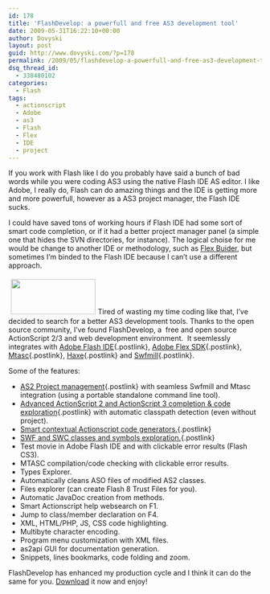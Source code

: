 ```yaml
---
id: 178
title: 'FlashDevelop: a powerfull and free AS3 development tool'
date: 2009-05-31T16:22:10+00:00
author: Dovyski
layout: post
guid: http://www.dovyski.com/?p=178
permalink: /2009/05/flashdevelop-a-powerfull-and-free-as3-development-tool/
dsq_thread_id:
  - 338480102
categories:
  - Flash
tags:
  - actionscript
  - Adobe
  - as3
  - Flash
  - Flex
  - IDE
  - project
---
```

If you work with Flash like I do you probably have said a bunch of bad words while you were coding AS3 using the native Flash IDE AS editor. I like Adobe, I really do, Flash can do amazing things and the IDE is getting more and more powerfull, however as a AS3 project manager, the Flash IDE sucks.

I could have saved tons of working hours if Flash IDE had some sort of smart code completion, or if it had a better project manager panel (a simple one that hides the SVN directories, for instance). The logical choise for me would be change to another IDE or methodology, such as <a title="Flex Builder" href="http://www.adobe.com/products/flex/" target="_blank">Flex Buider</a>, but sometimes I&#8217;m binded to the Flash IDE because I can&#8217;t use a different approach.

<img class="alignleft" style="margin: 5px;" title="FlashDevelop" src="http://www.flashdevelop.org/community/styles/avalonfd/imageset/site_logo.png" alt="" width="168" height="70" />Tired of wasting my time coding like that, I&#8217;ve decided to search for a better AS3 development tools. Thanks to the open source community, I&#8217;ve found FlashDevelop, a  free and open source ActionScript 2/3 and web development environment.  It seemlessly integrates with [Adobe Flash IDE](http://www.adobe.com/products/flash/){.postlink}, [Adobe Flex SDK](http://opensource.adobe.com/wiki/display/flexsdk){.postlink}, [Mtasc](http://mtasc.org/){.postlink}, [Haxe](http://haxe.org/){.postlink} and [Swfmill](http://www.swfmill.org/){.postlink}.

Some of the features:

  * [AS2 Project management](http://www.flashdevelop.org/wikidocs/index.php?title=Features:Interface){.postlink} with seamless Swfmill and Mtasc integration (using a portable standalone command line tool).
  * [Advanced ActionScript 2 and ActionScript 3 completion & code exploration](http://www.flashdevelop.org/wikidocs/index.php?title=Features:Completion){.postlink} with automatic classpath detection (even without project).
  * [Smart contextual Actionscript code generators.](http://www.flashdevelop.org/wikidocs/index.php?title=Features:Generation){.postlink}
  * [SWF and SWC classes and symbols exploration.](http://www.flashdevelop.org/wikidocs/index.php?title=Features:Exploration){.postlink}
  * Test movie in Adobe Flash IDE and with clickable error results (Flash CS3).
  * MTASC compilation/code checking with clickable error results.
  * Types Explorer.
  * Automatically cleans ASO files of modified AS2 classes.
  * Files explorer (can create Flash 8 Trust Files for you).
  * Automatic JavaDoc creation from methods.
  * Smart Actionscript help websearch on F1.
  * Jump to class/member declaration on F4.
  * XML, HTML/PHP, JS, CSS code highlighting.
  * Multibyte character encoding.
  * Program menu customization with XML files.
  * as2api GUI for documentation generation.
  * Snippets, lines bookmarks, code folding and zoom.

FlashDevelop has enhanced my production cycle and I think it can do the same for you. <a title="Download FlashDevelop" href="http://www.flashdevelop.org/community/viewforum.php?f=11" target="_blank">Download</a> it now and enjoy!